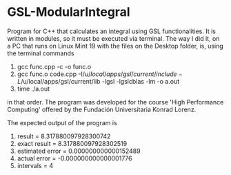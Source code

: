 # GSL-ModularIntegral

Program for C++ that calculates an integral using GSL functionalities. It is written in modules, so it must be executed via terminal. The way I did it, on a PC that runs on Linux Mint 19 with the files on the Desktop folder, is, using the terminal commands

  1. gcc func.cpp -c -o func.o
  2. gcc func.o code.cpp -I$/u/local/apps/gsl/current/include -L$/u/local/apps/gsl/current/lib -lgsl -lgslcblas -lm -o a.out
  3. time ./a.out

in that order. The program was developed for the course 'High Performance Computing' offered by the Fundación Universitaria Konrad Lorenz.

The expected output of the program is

  1. result = 8.317880097928300742
  2. exact result = 8.317880097928302519
  3. estimated error = 0.000000000000152489
  4. actual error = -0.000000000000001776
  5. intervals = 4
